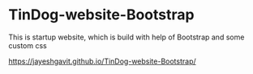# TinDog-website-Bootstrap
This is startup website, which is build with help of Bootstrap and some custom css 

https://jayeshgavit.github.io/TinDog-website-Bootstrap/
